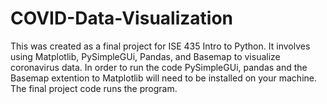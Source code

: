 # COVID-Data-Visualization
This was created as a final project for ISE 435 Intro to Python. It involves using Matplotlib, PySimpleGUi, Pandas, and Basemap to visualize coronavirus data.
In order to run the code PySimpleGUi, pandas and the Basemap extention to Matplotlib will need to be installed on your machine. 
The final project code runs the program.

